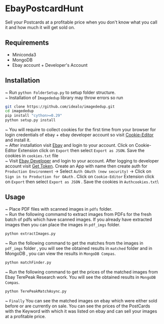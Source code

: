 # EbayPostcardHunt
Sell your Postcards at a profitable price when you don't know what you call it and how much it will get sold on. 
## Requirements
- Miniconda3
- MongoDB
- Ebay account + Developer's Account
## Installation
~ Run ```python FolderSetup.py``` to setup folder structure.\
~ Installation of ```Imagededup``` library may throw errors so run 
```bash
git clone https://github.com/idealo/imagededup.git 
cd imagededup
pip install "cython>=0.29"
python setup.py install
```
~ You will require to collect cookies for the first time from your browser for login credentials of ebay + ebay developer account so visit [Cookie-Editor](https://chromewebstore.google.com/detail/cookie-editor/hlkenndednhfkekhgcdicdfddnkalmdm?utm_source=ext_app_menu) and install it. \
~ After installation visit [Ebay](https://www.ebay.com) and login to your account. Click on Cookie-Editor Extension click on ```Export``` then select ```Export as JSON```. Save the cookies in ```cookies.txt``` file \
~ Visit [Ebay Developer](https://developer.ebay.com) and login to your account. After logging to developer account visit [Get Token](https://www.developer.ebay.com/my/auth/?env=production&index=0&auth_type=oauth). Create an App with name then create auth for ```Production Environment``` -> Select ```Auth OAuth (new security)``` -> Click on ```Sign in to Production for OAuth``` . Click on ```Cookie-Editor``` Extension click on ```Export``` then select ```Export as JSON``` . Save the cookies in ```Authcookies.txt```\

## Usage
~ Place PDF files with scanned images in ```pdfs``` folder.\
~ Run the following commamd to extract images from PDFs for the fresh batch of pdfs which have scanned images. If you already have extracted images then you can place the images in ```pdf_imgs``` folder. 
```bash 
python extractImages.py
```  
~ Run the following command to get the matches from the images in ```pdf_imgs``` folder , you will see the obtained results in ```matched``` folder and in MongoDB , you can view the results in ```MongoDB Compas```. 
```bash
python matchFinder.py
```
~ Run the following command to get the prices of the matched images from Ebay TerePeak Research work. You will see the obtained results in ```MongoDB Compas```. 
```bash
python TerePeakMatchAsync.py
```
~ ```Finally``` You can see the matched images on ebay which were either sold before or are currently on sale. You can see the prices of the PostCards with the Keyword with which it was listed on ebay and can sell your images at a profitable price.

